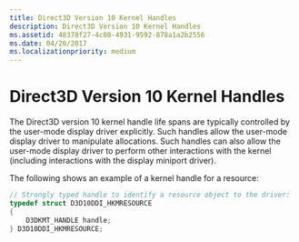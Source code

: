 ```yaml
---
title: Direct3D Version 10 Kernel Handles
description: Direct3D Version 10 Kernel Handles
ms.assetid: 48378f27-4c08-4931-9592-878a1a2b2556
ms.date: 04/20/2017
ms.localizationpriority: medium
---
```


# Direct3D Version 10 Kernel Handles


The Direct3D version 10 kernel handle life spans are typically controlled by the user-mode display driver explicitly. Such handles allow the user-mode display driver to manipulate allocations. Such handles can also allow the user-mode display driver to perform other interactions with the kernel (including interactions with the display miniport driver).

The following shows an example of a kernel handle for a resource:

```cpp
// Strongly typed handle to identify a resource object to the driver: 
typedef struct D3D10DDI_HKMRESOURCE
{
    D3DKMT_HANDLE handle;
} D3D10DDI_HKMRESOURCE;
```

 

 






